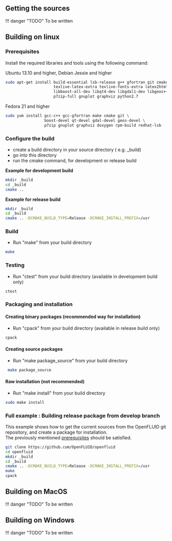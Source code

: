 ## Getting the sources

<!-- #TODO how to get the sources, see working with source code -->

!!! danger "TODO"
    To be written


## Building on linux

### Prerequisites


Install the required libraries and tools using the following command:

Ubuntu 13.10 and higher, Debian Jessie and higher
```sh
sudo apt-get install build-essential lsb-release g++ gfortran git cmake \
                     texlive-latex-extra texlive-fonts-extra latex2html doxygen \
                     libboost-all-dev libqt4-dev libgdal1-dev libgeos++-dev \
                     p7zip-full gnuplot graphviz python2.7
```

Fedora 21 and higher
```sh
sudo yum install gcc-c++ gcc-gfortran make cmake git \
                 boost-devel qt-devel gdal-devel geos-devel \
                 p7zip gnuplot graphviz doxygen rpm-build redhat-lsb
```

### Configure the build

* create a build directory in your source directory ( e.g. \_build)
* go into this  directory
* run the cmake command, for development or release build

__Example for development build__
```sh
mkdir _build
cd _build
cmake ..
```

__Example for release build__
```sh
mkdir _build
cd _build
cmake .. -DCMAKE_BUILD_TYPE=Release -DCMAKE_INSTALL_PREFIX=/usr
```

### Build

* Run "make" from your build directory
```sh
make
```

### Testing

* Run "ctest" from your build directory (available in development build only)
```sh
ctest
```

### Packaging and installation

#### Creating binary packages (recommended way for installation)

* Run "cpack" from your build directory (available in release build only)
```sh
cpack
```

#### Creating source packages

* Run "make package_source" from your build directory
```sh
 make package_source
```

#### Raw installation (not recommended)

* Run "make install" from your build directory
```sh
sudo make install
```

### Full example : Building release package from develop branch

This example shows how to get the current sources from the OpenFLUID git repository, and create a package for installation.  
The previously mentioned [prerequisites](#prerequisites) should be satisfied.

```sh
git clone https://github.com/OpenFLUID/openfluid
cd openfluid
mkdir _build
cd _build
cmake .. -DCMAKE_BUILD_TYPE=Release -DCMAKE_INSTALL_PREFIX=/usr
make
cpack
```

## Building on MacOS

<!-- #TODO build on macOS -->

!!! danger "TODO"
    To be written


## Building on Windows

<!-- #TODO build on windows -->

!!! danger "TODO"
    To be written
